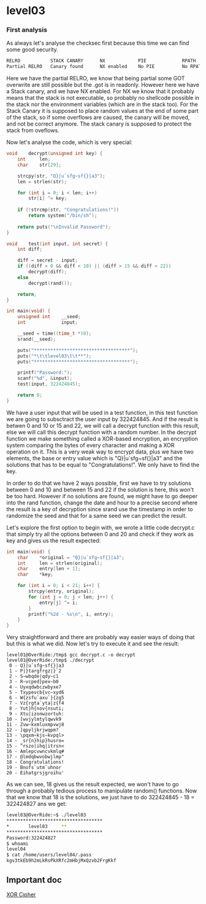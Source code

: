 # level03

### First analysis

As always let's analyse the checksec first because this time we can find some good security.

```sh
RELRO           STACK CANARY      NX            PIE             RPATH      RUNPATH      FILE
Partial RELRO   Canary found      NX enabled    No PIE          No RPATH   No RUNPATH   /home/users/level03/level03
```

Here we have the partial RELRO, we know that being partial some GOT overwrite are still possible but the .got is in readonly. However here we have a Stack canary, and we have NX enabled. For NX we know that it probably means that the stack is not executable, so probably no shellcode possible in the stack nor the environment variables (which are in the stack too). For the Stack Canary it is supposed to place random values at the end of some part of the stack, so if some overflows are caused, the canary will be moved, and not be correct anymore. The stack canary is supposed to protect the stack from oveflows.

Now let's analyse the code, which is very special:

```c
void    decrypt(unsigned int key) {
    int     len;
    char    str[29];

    strcpy(str, "Q}|u`sfg~sf{}|a3");
    len = strlen(str);

    for (int i = 0; i < len; i++)
        str[i] ^= key;
    
    if (!strcmp(str, "Congratulations!"))
        return system("/bin/sh");
    
    return puts("\nInvalid Password");
}

void    test(int input, int secret) {
    int diff;

    diff = secret - input;
    if ((diff > 0 && diff < 10) || (diff > 15 && diff < 22))
        decrypt(diff);
    else
        decrypt(rand());

    return;
}

int main(void) {
    unsigned int    __seed;
    int             input;

    __seed = time((time_t *)0);
    srand(__seed);

    puts("***********************************");
    puts("*\t\tlevel03\t\t**");
    puts("***********************************");

    printf("Password:");
    scanf("%d", &input);
    test(input, 322424845);

    return 0;
}
```

We have a user input that will be used in a test function, in this test function we are going to subsctract the user input by 322424845. And if the result is betwen 0 and 10 or 15 and 22, we will call a decrypt function with this result, else we will call this decrypt function with a random number. In the decrypt function we make something called a XOR-based encryption, an encryption system comparing the bytes of every character and making a XOR operation on it. This is a very weak way to encrypt data, plus we have two elements, the base or entry value which is "Q}|u`sfg~sf{}|a3" and the solutions that has to be equal to "Congratulations!". We only have to find the key.

In order to do that we have 2 ways possible, first we have to try solutions between 0 and 10 and between 15 and 22 if the solution is here, this won't be too hard. However if no solutions are found, we might have to go deeper into the rand function, change the date and hour to a precise second where the result is a key of decryption since srand use the timestamp in order to randomize the seed and that for a same seed we can predict the result.

Let's explore the first option to begin with, we wrote a little code decrypt.c that simply try all the options between 0 and 20 and check if they work as key and gives us the result expected:

```c
int main(void) {
    char    *original = "Q}|u`sfg~sf{}|a3";
    int     len = strlen(original);
    char    entry[len + 1];
    char    *key;

    for (int i = 0; i < 21; i++) {
        strcpy(entry, original);
        for (int j = 0; j < len; j++) {
            entry[j] ^= i;
        }
        printf("%2d - %s\n", i, entry);
    }
}
```

Very straightforward and there are probably way easier ways of doing that but this is what we did. Now let's try to execute it and see the result:

```
level01@OverRide:/tmp$ gcc decrypt.c -o decrypt
level01@OverRide:/tmp$ ./decrypt 
 0 - Q}|u`sfg~sf{}|a3
 1 - P|}targfrgz|}`2
 2 - S~wbqde|qdy~c1
 3 - R~vcped}pex~b0
 4 - Uyxqdwbczwbyxe7
 5 - Txypevcb{vc~xyd6
 6 - W{zsfu`axu`}{zg5
 7 - Vz{rgta`yta|z{f4
 8 - Yut}h{nov{nsuti;
 9 - Xtu|izonwzortuh:
10 - [wvjylmtylqwvk9
11 - Zvw~kxmluxmpvwj8
12 - ]qpyljkrjwqpm?
13 - \pqxm~kjs~kvpql>
14 - _sr{n}hip}husro=
15 - ^rszo|ihq|itrsn<
16 - Amlepcvwncvkmlq#
17 - @lmdqbwvobwjlmp"
18 - Congratulations!
19 - Bnofs`utm`uhnor 
20 - Eihatgrsjgroihu'
```

As we can see, 18 gives us the result expected, we won't have to go through a probably tedious process to manipulate random() functions. Now that we know that 18 is the solutions, we just have to do 322424845 - 18 = 322424827 ans we get:

```sh
level03@OverRide:~$ ./level03 
***********************************
*		level03		**
***********************************
Password:322424827
$ whoami
level04
$ cat /home/users/level04/.pass
kgv3tkEb9h2mLkRsPkXRfc2mHbjMxQzvb2FrgKkf
```

## Important doc

[XOR Cipher](https://en.wikipedia.org/wiki/XOR_cipher)
